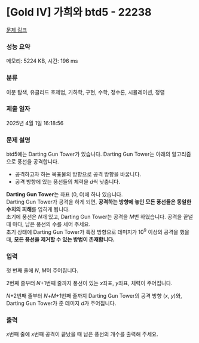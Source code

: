 # [Gold IV] 가희와 btd5 - 22238 

[문제 링크](https://www.acmicpc.net/problem/22238) 

### 성능 요약

메모리: 5224 KB, 시간: 196 ms

### 분류

이분 탐색, 유클리드 호제법, 기하학, 구현, 수학, 정수론, 시뮬레이션, 정렬

### 제출 일자

2025년 4월 1일 16:18:56

### 문제 설명

<p>btd5에는 Darting Gun Tower가 있습니다. Darting Gun Tower는 아래의 알고리즘으로 풍선을 공격합니다.</p>

<ul>
	<li>공격하고자 하는 목표물의 방향으로 공격 방향을 바꿉니다.</li>
	<li>공격 방향에 있는 풍선들의 체력을 <i>d</i>씩 낮춥니다.</li>
</ul>

<p><strong>Darting Gun Tower</strong>는 좌표 (0, 0)에 하나 있습니다.<br>
Darting Gun Tower가 공격을 하게 되면, <strong>공격하는 방향에 놓인 모든 풍선들은 동일한 수치의 피해</strong>를 입히게 됩니다.<br>
초기에 풍선은 <em>N</em>개 있고, Darting Gun Tower는 공격을 <em>M</em>번 하였습니다. 공격을 끝낼 때 마다, 남은 풍선의 수를 세어 주세요.<br>
초기 상태에 Darting Gun Tower가 특정 방향으로 데미지가 10<sup>9</sup> 이상의 공격을 했을 때, <strong>모든 풍선을 제거할 수 있는 방법이 존재합니다.</strong></p>

### 입력 

 <p>첫 번째 줄에 <em>N</em>, <em>M</em>이 주어집니다.</p>

<p>2번째 줄부터 <em>N</em>+1번째 줄까지 풍선이 있는 <em>x</em>좌표, <em>y</em>좌표, 체력이 주어집니다.</p>

<p><em>N</em>+2번째 줄부터 <em>N</em>+<em>M</em>+1번째 줄까지 Darting Gun Tower의 공격 방향 (<em>x</em>, <em>y</em>)와, Darting Gun Tower가 준 데미지 <em>d</em>가 주어집니다.</p>

### 출력 

 <p><em>x</em>번째 줄에 <em>x</em>번째 공격이 끝났을 때 남은 풍선의 개수를 출력해 주세요.</p>


